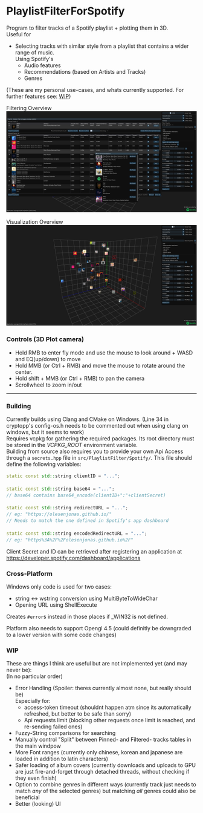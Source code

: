 # PlaylistFilterForSpotify
Program to filter tracks of a Spotify playlist + plotting them in 3D.\
Useful for
- Selecting tracks with similar style from a playlist that contains a wider range of music.\
  Using Spotify's
  - Audio features
  - Recommendations (based on Artists and Tracks)
  - Genres

(These are my personal use-cases, and whats currently supported. For further features see: [WIP](#wip))

Filtering Overview
![Filtering Overview](images/filtering.png)

Visualization Overview
![Visualization Overview](images/plotting.png)

### Controls (3D Plot camera)
- Hold RMB to enter fly mode and use the mouse to look around + WASD and EQ(up/down) to move
- Hold MMB (or Ctrl + RMB) and move the mouse to rotate around the center. 
- Hold shift + MMB (or Ctrl + RMB) to pan the camera
- Scrollwheel to zoom in/out

---

### Building
Currently builds using Clang and CMake on Windows. (Line 34 in cryptopp's config-os.h needs to be commented out when using clang on windows, but it seems to work)\
Requires vcpkg for gathering the required packages. Its root directory must be stored in the *VCPKG_ROOT* environment variable.\
Building from source also requires you to provide your own Api Access through a ```secrets.hpp``` file in ```src/PlaylistFilter/Spotify/```. This file should define the following variables:
```cpp
static const std::string clientID = "...";

static const std::string base64 = "...";
// base64 contains base64_encode(clientID+":"+clientSecret)

static const std::string redirectURL = "...";
// eg: "https://olesenjonas.github.io/" 
// Needs to match the one defined in Spotify's app dashboard

static const std::string encodedRedirectURL = "...";
// eg: "https%3A%2F%2Folesenjonas.github.io%2F"
```
Client Secret and ID can be retrieved after registering an application at https://developer.spotify.com/dashboard/applications

### Cross-Platform

Windows only code is used for two cases:
- string <-> wstring conversion using MultiByteToWideChar
- Opening URL using ShellExecute

Creates ```#error```s instead in those places if \_WIN32 is not defined.

Platform also needs to support Opengl 4.5 (could definitly be downgraded to a lower version with some code changes)

### WIP

These are things I think are useful but are not implemented yet (and may never be):\
(In no particular order)
- Error Handling (Spoiler: theres currently almost none, but really should be)\
  Especially for:
  - access-token timeout (shouldnt happen atm since its automatically refreshed, but better to be safe than sorry)
  - Api requests limit (blocking other requests once limit is reached, and re-sending failed ones)
- Fuzzy-String comparisons for searching
- Manually control "Split" between Pinned- and Filtered- tracks tables in the main windpow
- More Font ranges (currently only chinese, korean and japanese are loaded in addition to latin characters)
- Safer loading of album covers (currently downloads and uploads to GPU are just fire-and-forget through detached threads, without checking if they even finish)
- Option to combine genres in different ways (currently track just needs to match *any* of the selected genres) but matching *all* genres could also be beneficial
- Better (looking) UI
